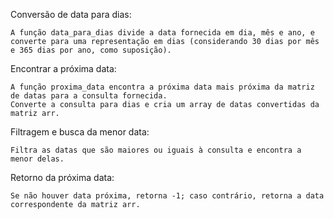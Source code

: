 Conversão de data para dias:

    A função data_para_dias divide a data fornecida em dia, mês e ano, e converte para uma representação em dias (considerando 30 dias por mês e 365 dias por ano, como suposição).

Encontrar a próxima data:
    
    A função proxima_data encontra a próxima data mais próxima da matriz de datas para a consulta fornecida.
    Converte a consulta para dias e cria um array de datas convertidas da matriz arr.

Filtragem e busca da menor data:

    Filtra as datas que são maiores ou iguais à consulta e encontra a menor delas.
    
Retorno da próxima data:
    
    Se não houver data próxima, retorna -1; caso contrário, retorna a data correspondente da matriz arr.